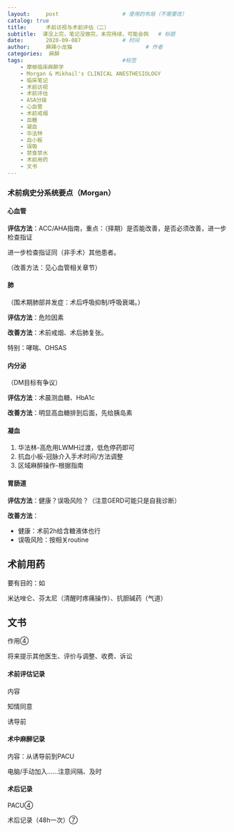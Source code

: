 ```yaml
---
layout:     post   				    # 使用的布局（不需要改）
catalog: true
title:      术前访视与术前评估（二）
subtitle:  课没上完，笔记没做完，未完待续，可能会鸽   # 标题 
date:       2020-09-087				# 时间
author:     麻辣小龙猫 						# 作者
categories:  麻醉					
tags:								#标签
    - 摩根临床麻醉学
    - Morgan & Mikhail's CLINICAL ANESTHESIOLOGY
    - 临床笔记
    - 术前访视
    - 术前评估
    - ASA分级
    - 心血管
    - 术前戒烟
    - 血糖
    - 凝血
    - 华法林
    - 血小板
    - 误吸
    - 禁食禁水
    - 术前用药
    - 文书
---
```


### 术前病史分系统要点（Morgan）

#### 心血管

**评估方法**：ACC/AHA指南，重点：（择期）是否能改善，是否必须改善，进一步检查指证

进一步检查指证同（非手术）其他患者。

（改善方法：见心血管相关章节）

#### 肺

（围术期肺部并发症：术后呼吸抑制/呼吸衰竭。）

**评估方法**：危险因素

**改善方法**：术前戒烟、术后肺复张。

特别：哮喘、OHSAS

#### 内分泌

（DM目标有争议）

**评估方法**：术晨测血糖、HbA1c

**改善方法**：明显高血糖排到后面，先给胰岛素

#### 凝血

1. 华法林-高危用LWMH过渡，低危停药即可
2. 抗血小板-冠脉介入手术时间/方法调整
3. 区域麻醉操作-根据指南

#### 胃肠道

**评估方法**：健康？误吸风险？（注意GERD可能只是自我诊断）

**改善方法**：

- 健康：术前2h给含糖液体也行
- 误吸风险：按相关routine

## 术前用药

要有目的：如

米达唑仑、芬太尼（清醒时疼痛操作）、抗胆碱药（气道）

## 文书

作用④

将来提示其他医生、评价与调整、收费、诉讼

#### 术前评估记录

内容

知情同意

诱导前

#### 术中麻醉记录

内容：从诱导前到PACU

电脑/手动加入……注意间隔、及时

#### 术后记录

PACU④

术后记录（48h一次）⑦